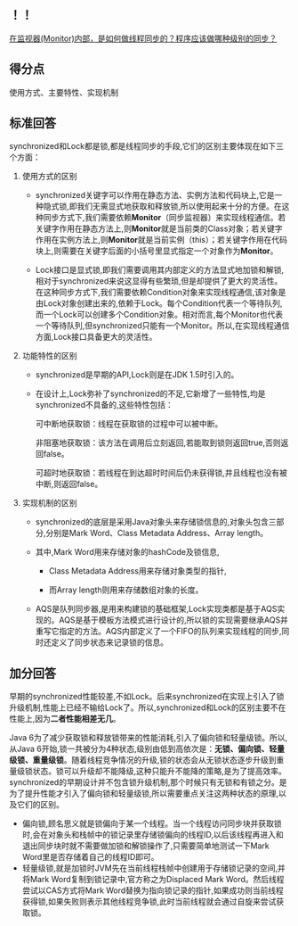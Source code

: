## ！！

[在监视器(Monitor)内部，是如何做线程同步的？程序应该做哪种级别的同步？](https://www.nowcoder.com/profile/8813748/myFollowings/detail/31436604)

## 得分点 

使用方式、主要特性、实现机制 

## 标准回答 

synchronized和Lock都是锁,都是线程同步的手段,它们的区别主要体现在如下三个方面： 

1. 使用方式的区别 

    - synchronized关键字可以作用在静态方法、实例方法和代码块上,它是一种隐式锁,即我们无需显式地获取和释放锁,所以使用起来十分的方便。在这种同步方式下,我们需要依赖**Monitor**（同步监视器）来实现线程通信。若关键字作用在静态方法上,则**Monitor**就是当前类的Class对象；若关键字作用在实例方法上,则**Monitor**就是当前实例（this）；若关键字作用在代码块上,则需要在关键字后面的小括号里显式指定一个对象作为**Monitor**。 

    - Lock接口是显式锁,即我们需要调用其内部定义的方法显式地加锁和解锁,相对于synchronized来说这显得有些繁琐,但是却提供了更大的灵活性。在这种同步方式下,我们需要依赖Condition对象来实现线程通信,该对象是由Lock对象创建出来的,依赖于Lock。每个Condition代表一个等待队列,而一个Lock可以创建多个Condition对象。相对而言,每个Monitor也代表一个等待队列,但synchronized只能有一个Monitor。所以,在实现线程通信方面,Lock接口具备更大的灵活性。 


2.  功能特性的区别 

     - synchronized是早期的API,Lock则是在JDK 1.5时引入的。
    
    
     - 在设计上,Lock弥补了synchronized的不足,它新增了一些特性,均是synchronized不具备的,这些特性包括： 
    
       可中断地获取锁：线程在获取锁的过程中可以被中断。 
    
       非阻塞地获取锁：该方法在调用后立刻返回,若能取到锁则返回true,否则返回false。 
    
       可超时地获取锁：若线程在到达超时时间后仍未获得锁,并且线程也没有被中断,则返回false。 
    

3.  实现机制的区别 

    - synchronized的底层是采用Java对象头来存储锁信息的,对象头包含三部分,分别是Mark Word、Class Metadata Address、Array length。

    - 其中,Mark Word用来存储对象的hashCode及锁信息,

      - Class Metadata Address用来存储对象类型的指针,

      - 而Array length则用来存储数组对象的长度。

    - AQS是队列同步器,是用来构建锁的基础框架,Lock实现类都是基于AQS实现的。AQS是基于模板方法模式进行设计的,所以锁的实现需要继承AQS并重写它指定的方法。AQS内部定义了一个FIFO的队列来实现线程的同步,同时还定义了同步状态来记录锁的信息。 


## 加分回答 

早期的synchronized性能较差,不如Lock。后来synchronized在实现上引入了锁升级机制,性能上已经不输给Lock了。所以,synchronized和Lock的区别主要不在性能上,因为**二者性能相差无几**。 

Java 6为了减少获取锁和释放锁带来的性能消耗,引入了偏向锁和轻量级锁。所以,从Java 6开始,锁一共被分为4种状态,级别由低到高依次是：**无锁、偏向锁、轻量级锁、重量级锁**。随着线程竞争情况的升级,锁的状态会从无锁状态逐步升级到重量级锁状态。锁可以升级却不能降级,这种只能升不能降的策略,是为了提高效率。 synchronized的早期设计并不包含锁升级机制,那个时候只有无锁和有锁之分。是为了提升性能才引入了偏向锁和轻量级锁,所以需要重点关注这两种状态的原理,以及它们的区别。 

- 偏向锁,顾名思义就是锁偏向于某一个线程。当一个线程访问同步块并获取锁时,会在对象头和栈帧中的锁记录里存储锁偏向的线程ID,以后该线程再进入和退出同步块时就不需要做加锁和解锁操作了,只需要简单地测试一下Mark Word里是否存储着自己的线程ID即可。 
- 轻量级锁,就是加锁时JVM先在当前线程栈帧中创建用于存储锁记录的空间,并将Mark Word复制到锁记录中,官方称之为Displaced Mark Word。然后线程尝试以CAS方式将Mark Word替换为指向锁记录的指针,如果成功则当前线程获得锁,如果失败则表示其他线程竞争锁,此时当前线程就会通过自旋来尝试获取锁。